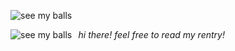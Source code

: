 ![see my balls](https://33.media.tumblr.com/626835a4905848284cd92df800104128/tumblr_nm5jjaeBYL1sfjnvco1_500.gif)

![see my balls](http://img.photobucket.com/albums/v252/shaquanda/dumpitydump/pixelwixel/1787.gif)⠀*hi there! feel free to read my rentry!*
